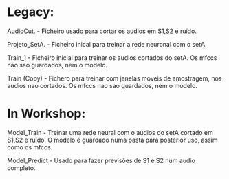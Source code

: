# Legacy:

AudioCut. - Ficheiro usado para cortar os audios em S1,S2 e ruído.

Projeto_SetA. - Ficheiro inical para treinar a rede neuronal com o setA

Train_1 - Ficheiro inicial para treinar os audios cortados do setA. Os mfccs nao sao guardados, nem o modelo.

Train (Copy) - Fichero para treinar com janelas moveis de amostragem, nos audios nao cortados. Os mfccs nao sao guardados, nem o modelo.

# In Workshop:

Model_Train - Treinar uma rede neural com o audios do setA cortado em S1,S2 e ruído. O modelo é guardado numa pasta para posterior uso, assim como os mfccs.

Model_Predict - Usado para fazer previsões de S1 e S2 num audio completo. 
